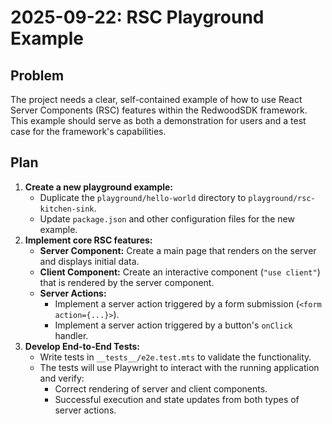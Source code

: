 # 2025-09-22: RSC Playground Example

## Problem

The project needs a clear, self-contained example of how to use React Server Components (RSC) features within the RedwoodSDK framework. This example should serve as both a demonstration for users and a test case for the framework's capabilities.

## Plan

1.  **Create a new playground example:**
    *   Duplicate the `playground/hello-world` directory to `playground/rsc-kitchen-sink`.
    *   Update `package.json` and other configuration files for the new example.
2.  **Implement core RSC features:**
    *   **Server Component:** Create a main page that renders on the server and displays initial data.
    *   **Client Component:** Create an interactive component (`"use client"`) that is rendered by the server component.
    *   **Server Actions:**
        *   Implement a server action triggered by a form submission (`<form action={...}>`).
        *   Implement a server action triggered by a button's `onClick` handler.
3.  **Develop End-to-End Tests:**
    *   Write tests in `__tests__/e2e.test.mts` to validate the functionality.
    *   The tests will use Playwright to interact with the running application and verify:
        *   Correct rendering of server and client components.
        *   Successful execution and state updates from both types of server actions.
